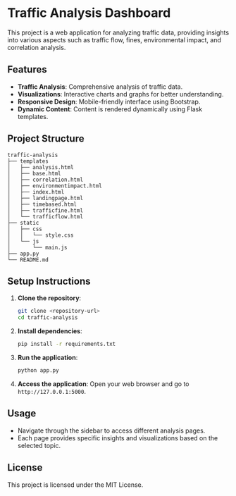 # Traffic Analysis Dashboard

This project is a web application for analyzing traffic data, providing insights into various aspects such as traffic flow, fines, environmental impact, and correlation analysis.

## Features

- **Traffic Analysis**: Comprehensive analysis of traffic data.
- **Visualizations**: Interactive charts and graphs for better understanding.
- **Responsive Design**: Mobile-friendly interface using Bootstrap.
- **Dynamic Content**: Content is rendered dynamically using Flask templates.

## Project Structure

```
traffic-analysis
├── templates
│   ├── analysis.html
│   ├── base.html
│   ├── correlation.html
│   ├── environmentimpact.html
│   ├── index.html
│   ├── landingpage.html
│   ├── timebased.html
│   ├── trafficfine.html
│   └── trafficflow.html
├── static
│   ├── css
│   │   └── style.css
│   └── js
│       └── main.js
├── app.py
└── README.md
```

## Setup Instructions

1. **Clone the repository**:
   ```bash
   git clone <repository-url>
   cd traffic-analysis
   ```

2. **Install dependencies**:
   ```bash
   pip install -r requirements.txt
   ```

3. **Run the application**:
   ```bash
   python app.py
   ```

4. **Access the application**: Open your web browser and go to `http://127.0.0.1:5000`.

## Usage

- Navigate through the sidebar to access different analysis pages.
- Each page provides specific insights and visualizations based on the selected topic.

## License

This project is licensed under the MIT License.